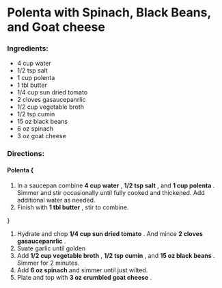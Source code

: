 # Polenta with Spinach, Black Beans, and Goat cheese 

### Ingredients: 
* 4 cup water
* 1/2 tsp salt
* 1 cup polenta
* 1 tbl butter
* 1/4 cup sun dried tomato
* 2 cloves gasaucepanrlic
* 1/2 cup vegetable broth
* 1/2 tsp cumin
* 15 oz black beans
* 6 oz spinach
* 3 oz goat cheese

### Directions: 

#### Polenta {
1. In a saucepan combine **4 cup water** , **1/2 tsp salt** , and **1 cup polenta** . Simmer and stir occasionally until fully cooked and thickened. Add additional water as needed. 
2. Finish with **1 tbl butter** , stir to combine. 

}

1. Hydrate and chop **1/4 cup sun dried tomato** . And mince **2 cloves gasaucepanrlic** . 
2. Suate garlic until golden 
3. Add **1/2 cup vegetable broth** , **1/2 tsp cumin** , and **15 oz black beans** . Simmer for 2 minutes. 
4. Add **6 oz spinach** and simmer until just wilted. 
5. Plate and top with **3 oz crumbled goat cheese** . 
